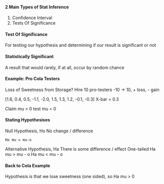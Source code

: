 
#### 2 Main Types of Stat Inference
1. Confidence Interval
2. Tests Of Significance

#### Test Of Significance

For testing our hypothesis and determining if our result is significant or not


#### Statistically Significant
A result that would rarely, if at all, occur by random chance
#### Example: Pro Cola Testers


Loss of Sweetness from Storage?
Hire 10 pro-testers 
-10 -> 10, + loss, - gain

[1.6, 0.4, 0.5, -1.1, -2.0, 1.5, 1.3, 1.2, -0.1, -0.3]
X-bar = 0.3

Claim mu > 0
test mu = 0

#### Stating Hypothesises
Null Hypothesis, Ho
	No change / difference
	
	Ho mu = mu-o

Alternative Hypothesis, Ha
	There is some difference / effect
	One-tailed
		Ha mu > mu - o
		Ha mu < mu - o

#### Back to Cola Example
Hypothesis is that we lose sweetness (one sided), so Ha mu > 0


